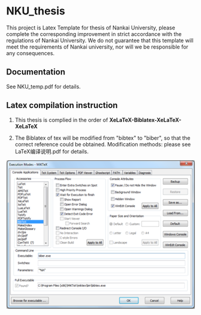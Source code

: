 # NKU_thesis
This project is Latex Template for thesis of Nankai University, please complete the corresponding improvement in strict accordance with the regulations of Nankai University. We do not guarantee that this template will meet the requirements of Nankai university, nor will we be responsible for any consequences.

## Documentation
See NKU_temp.pdf for details.

## Latex compilation instruction
1. This thesis is complied in the order of  **XeLaTeX-Biblatex-XeLaTeX-XeLaTeX**

2. The Biblatex of tex will be modified from "bibtex" to "biber", so that the correct reference could be obtained.
Modification methods: please see LaTeX编译说明.pdf for details.

![](./WinEdt_edit.png)
